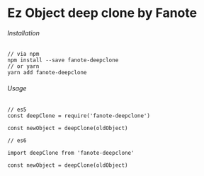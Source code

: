 # Ez Object deep clone by Fanote

###### Installation
	// via npm
    npm install --save fanote-deepclone 
	// or yarn
	yarn add fanote-deepclone
	
###### Usage
    // es5
    const deepClone = require('fanote-deepclone')
    
    const newObject = deepClone(oldObject)
    
    // es6
    
    import deepClone from 'fanote-deepclone'
    
    const newObject = deepClone(oldObject)
